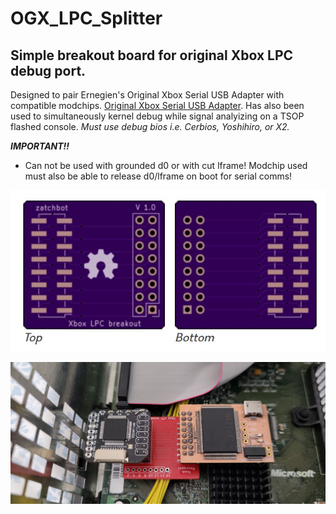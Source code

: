 # OGX_LPC_Splitter

## Simple breakout board for original Xbox LPC debug port. 

Designed to pair Ernegien's Original Xbox Serial USB Adapter with compatible modchips. [Original Xbox Serial USB Adapter](https://github.com/XboxDev/serial-usb-adapter). 
Has also been used to simultaneously kernel debug while signal analyizing on a TSOP flashed console. 
*Must use debug bios i.e. Cerbios, Yoshihiro, or X2.*


***IMPORTANT!!*** 
 - Can not be used with grounded d0 or with cut lframe! Modchip used must also be able to release d0/lframe on boot for serial comms!



![PcbSuperIO](images/pcb.JPG?raw=true "Splitter PCB")

![OxSuperIO](images/OxSuperIO.jpg?raw=true "Open Xenium w/ Splitter and SuperIO")
